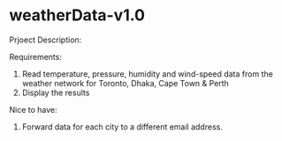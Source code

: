 # weatherData-v1.0
Prjoect Description:

Requirements:

1. Read temperature, pressure, humidity and wind-speed data from the weather network for Toronto, Dhaka, Cape Town &amp; Perth 
2. Display the results

Nice to have:  

1. Forward data for each city to a different email address.
